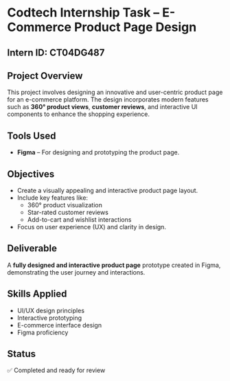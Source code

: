 # Codtech Internship Task – E-Commerce Product Page Design

## Intern ID: CT04DG487

## Project Overview
This project involves designing an innovative and user-centric product page for an e-commerce platform. The design incorporates modern features such as **360° product views**, **customer reviews**, and interactive UI components to enhance the shopping experience.

## Tools Used
- **Figma** – For designing and prototyping the product page.

## Objectives
- Create a visually appealing and interactive product page layout.
- Include key features like:
  - 360° product visualization
  - Star-rated customer reviews
  - Add-to-cart and wishlist interactions
- Focus on user experience (UX) and clarity in design.

## Deliverable
A **fully designed and interactive product page** prototype created in Figma, demonstrating the user journey and interactions.

## Skills Applied
- UI/UX design principles
- Interactive prototyping
- E-commerce interface design
- Figma proficiency

## Status
✅ Completed and ready for review
